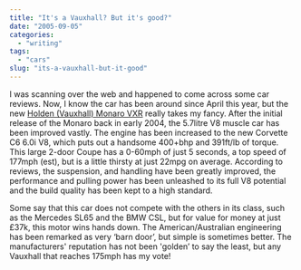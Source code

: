 ```yaml
---
title: "It's a Vauxhall? But it's good?"
date: "2005-09-05"
categories:
  - "writing"
tags:
  - "cars"
slug: "its-a-vauxhall-but-it-good"
---
```


<!-- ![Monaro](/images/monarovxr05.jpg-thumb_140_105.jpg) -->

I was scanning over the web and happened to come across some car reviews. Now, I know the car has been around since April this year, but the new [Holden (Vauxhall) Monaro VXR](https://vauxhall.co.uk/showroom/search/summary.jhtml?brand=Monaro&trimLevel=VXR&bodyStyle=2-door%20coup%E9&vehicleType=Car&_requestid=691860) really takes my fancy. After the initial release of the Monaro back in early 2004, the 5.7litre V8 muscle car has been improved vastly. The engine has been increased to the new Corvette C6 6.0i V8, which puts out a handsome 400+bhp and 391ft/lb of torque. This large 2-door Coupe has a 0-60mph of just 5 seconds, a top speed of 177mph (est), but is a little thirsty at just 22mpg on average. According to reviews, the suspension, and handling have been greatly improved, the performance and pulling power has been unleashed to its full V8 potential and the build quality has been kept to a high standard.

<!-- ![Monaro Slide](/images/monaro2.jpg-thumb_140_105.jpg) -->

Some say that this car does not compete with the others in its class, such as the Mercedes SL65 and the BMW CSL, but for value for money at just £37k, this motor wins hands down. The American/Australian engineering has been remarked as very ‘barn door’, but simple is sometimes better.
The manufacturers' reputation has not been 'golden’ to say the least, but any Vauxhall that reaches 175mph has my vote!
